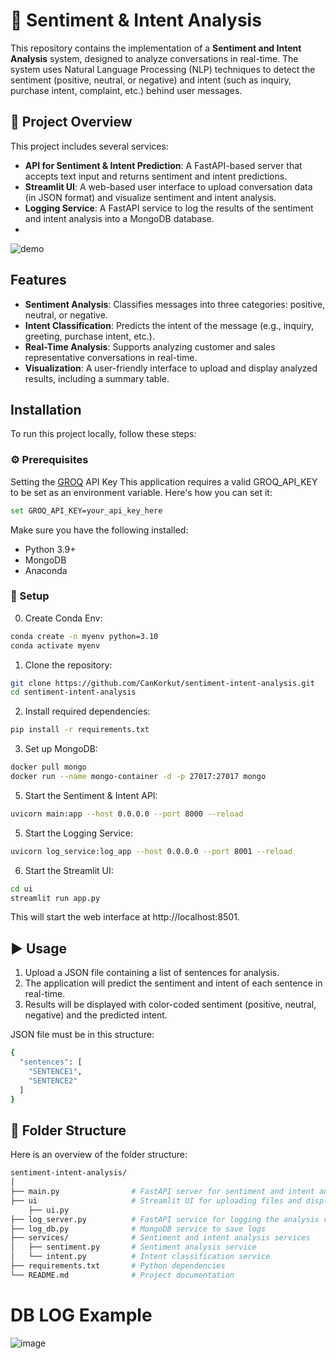# 🧠 Sentiment & Intent Analysis

This repository contains the implementation of a **Sentiment and Intent Analysis** system, designed to analyze conversations in real-time. The system uses Natural Language Processing (NLP) techniques to detect the sentiment (positive, neutral, or negative) and intent (such as inquiry, purchase intent, complaint, etc.) behind user messages.

## 📌 Project Overview

This project includes several services:

- **API for Sentiment & Intent Prediction**: A FastAPI-based server that accepts text input and returns sentiment and intent predictions.
- **Streamlit UI**: A web-based user interface to upload conversation data (in JSON format) and visualize sentiment and intent analysis.
- **Logging Service**: A FastAPI service to log the results of the sentiment and intent analysis into a MongoDB database.
- 
![demo](https://github.com/user-attachments/assets/02e3f74e-2658-43bd-b422-72fb9b6146fc)

## Features

- **Sentiment Analysis**: Classifies messages into three categories: positive, neutral, or negative.
- **Intent Classification**: Predicts the intent of the message (e.g., inquiry, greeting, purchase intent, etc.).
- **Real-Time Analysis**: Supports analyzing customer and sales representative conversations in real-time.
- **Visualization**: A user-friendly interface to upload and display analyzed results, including a summary table.

## Installation

To run this project locally, follow these steps:

### ⚙️ Prerequisites

Setting the [GROQ](https://groq.com/) API Key
This application requires a valid GROQ_API_KEY to be set as an environment variable. Here's how you can set it:

```bash
set GROQ_API_KEY=your_api_key_here

```
Make sure you have the following installed:

- Python 3.9+
- MongoDB
- Anaconda

### 🚀 Setup
0. Create Conda Env:
   
```bash
conda create -n myenv python=3.10
conda activate myenv
```
1. Clone the repository:

```bash
git clone https://github.com/CanKorkut/sentiment-intent-analysis.git
cd sentiment-intent-analysis
```
2. Install required dependencies:
```bash
pip install -r requirements.txt
```

3. Set up MongoDB:

```bash
docker pull mongo
docker run --name mongo-container -d -p 27017:27017 mongo
```

5. Start the Sentiment & Intent API:

```bash
uvicorn main:app --host 0.0.0.0 --port 8000 --reload
```

5. Start the Logging Service:
```bash
uvicorn log_service:log_app --host 0.0.0.0 --port 8001 --reload
```

6. Start the Streamlit UI:
```bash
cd ui
streamlit run app.py
```
This will start the web interface at http://localhost:8501.

## ▶️ Usage
1. Upload a JSON file containing a list of sentences for analysis.
2. The application will predict the sentiment and intent of each sentence in real-time.
3. Results will be displayed with color-coded sentiment (positive, neutral, negative) and the predicted intent.

JSON file must be in this structure:

```bash
{
  "sentences": [
    "SENTENCE1",
    "SENTENCE2"
  ]
}
```

## 📁 Folder Structure
Here is an overview of the folder structure:

```bash
sentiment-intent-analysis/
│
├── main.py                # FastAPI server for sentiment and intent analysis
├── ui                     # Streamlit UI for uploading files and displaying results
    ├── ui.py
├── log_server.py          # FastAPI service for logging the analysis results
├── log_db.py              # MongoDB service to save logs
├── services/              # Sentiment and intent analysis services
│   ├── sentiment.py       # Sentiment analysis service
│   └── intent.py          # Intent classification service
├── requirements.txt       # Python dependencies
└── README.md              # Project documentation
```

# DB LOG Example
![image](https://github.com/user-attachments/assets/0c200ff8-68ee-4a1d-8b15-dfdf9267a98a)
